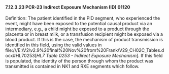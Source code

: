 #### 7.12.3.23 PCR-23 Indirect Exposure Mechanism (ID) 01120

Definition: The patient identified in the PID segment, who experienced the event, might have been exposed to the potential causal product via an intermediary, e.g., a child might be exposed to a product through the placenta or in breast milk, or a transfusion recipient might be exposed via a blood product. If this is the case, the mechanism of product transmission is identified in this field, using the valid values in file:///E:\V2\v2.9%20final%20Nov%20from%20Frank\V29_CH02C_Tables.docx#HL70253[_HL7 Table 0253 - Indirect Exposure Mechanism_]. If this field is populated, the identity of the person through whom the product was transmitted is contained in NK1 and RXE segments which follow.
